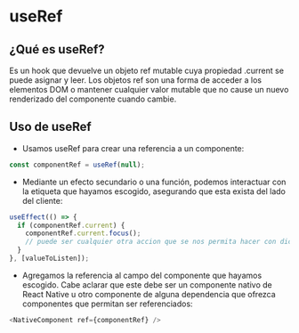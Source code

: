 # useRef

## ¿Qué es useRef?

Es un hook que devuelve un objeto ref mutable cuya propiedad .current se puede asignar y leer. Los objetos ref son una forma de acceder a los elementos DOM o mantener cualquier valor mutable que no cause un nuevo renderizado del componente cuando cambie.

## Uso de useRef

* Usamos useRef para crear una referencia a un componente:

```javascript
const componentRef = useRef(null);
```

* Mediante un efecto secundario o una función, podemos interactuar con la etiqueta que hayamos escogido, asegurando que esta exista del lado del cliente:

```javascript
useEffect(() => {
  if (componentRef.current) {
    componentRef.current.focus();
    // puede ser cualquier otra accion que se nos permita hacer con dicho elemento escogido y no solo 'focus()'
  }
}, [valueToListen]);
```

* Agregamos la referencia al campo del componente que hayamos escogido. Cabe aclarar que este debe ser un componente nativo de React Native u otro componente de alguna dependencia que ofrezca componentes que permitan ser referenciados:

```javascript
<NativeComponent ref={componentRef} />
```
